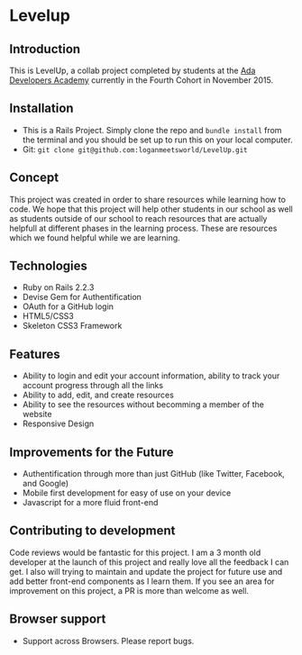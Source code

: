 # Levelup

## Introduction

This is LevelUp, a collab project completed by students at the [Ada Developers Academy](http://adadevelopersacademy.org/) currently in the Fourth Cohort in November 2015. 

## Installation

* This is a Rails Project. Simply clone the repo and `bundle install` from the terminal and you should be set up to run this on your local computer.
* Git: `git clone git@github.com:loganmeetsworld/LevelUp.git`

## Concept 

This project was created in order to share resources while learning how to code. We hope that this project will help other students in our school as well as students outside of our school to reach resources that are actually helpfull at different phases in the learning process. These are resources which we found helpful while we are learning. 

## Technologies

* Ruby on Rails 2.2.3
* Devise Gem for Authentification
* OAuth for a GitHub login
* HTML5/CSS3
* Skeleton CSS3 Framework

## Features

* Ability to login and edit your account information, ability to track your account progress through all the links 
* Ability to add, edit, and create resources
* Ability to see the resources without becomming a member of the website
* Responsive Design

## Improvements for the Future

* Authentification through more than just GitHub (like Twitter, Facebook, and Google)
* Mobile first development for easy of use on your device
* Javascript for a more fluid front-end

## Contributing to development

Code reviews would be fantastic for this project. I am a 3 month old developer at the launch of this project and really love all the feedback I can get. I also will trying to maintain and update the project for future use and add better front-end components as I learn them. If you see an area for improvement on this project, a PR is more than welcome as well. 

## Browser support
* Support across Browsers. Please report bugs.

